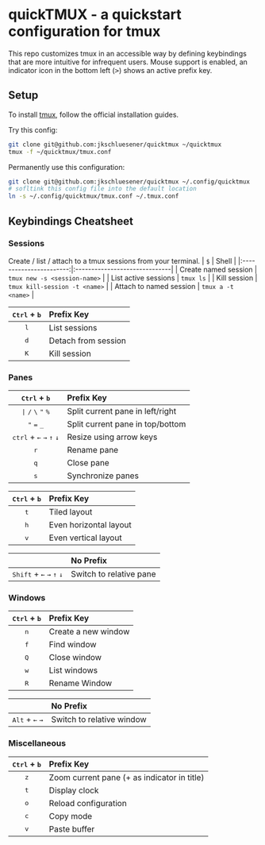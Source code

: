 # quickTMUX - a quickstart configuration for tmux

This repo customizes tmux in an accessible way by defining keybindings that are more intuitive for infrequent users.
Mouse support is enabled, an indicator icon in the bottom left (<kbd>></kbd>) shows an active prefix key.

## Setup

To install [tmux](https://github.com/tmux/tmux), follow the official installation guides.

Try this config:

```bash
git clone git@github.com:jkschluesener/quicktmux ~/quicktmux
tmux -f ~/quicktmux/tmux.conf
```

Permanently use this configuration:

```bash
git clone git@github.com:jkschluesener/quicktmux ~/.config/quicktmux
# sofltink this config file into the default location
ln -s ~/.config/quicktmux/tmux.conf ~/.tmux.conf
```

## Keybindings Cheatsheet

### Sessions

Create / list / attach to a tmux sessions from your terminal.
|           `$`           | Shell                         |
|:-----------------------:|:------------------------------|
|  Create named session   | `tmux new -s <session-name>`  |
|  List active sessions   | `tmux ls`                     |
|      Kill session       | `tmux kill-session -t <name>` |
| Attach to named session | `tmux a -t <name>`            |

| <kbd>Ctrl</kbd> + <kbd>b</kbd> | Prefix Key          |
|:------------------------------:|:--------------------|
|          <kbd>l</kbd>          | List sessions       |
|          <kbd>d</kbd>          | Detach from session |
|          <kbd>K</kbd>          | Kill session        |

### Panes

|                                <kbd>Ctrl</kbd> + <kbd>b</kbd>                                 | Prefix Key                       |
|:---------------------------------------------------------------------------------------------:|:---------------------------------|
|              <kbd>\|</kbd> <kbd>/</kbd> <kbd>\\</kbd> <kbd>"</kbd> <kbd>%</kbd>               | Split current pane in left/right |
|                            <kbd>"</kbd> <kbd>=</kbd> <kbd>_</kbd>                             | Split current pane in top/bottom |
| <kbd>ctrl</kbd> + <kbd>&#8592;</kbd> <kbd>&#8594;</kbd> <kbd>&#8593;</kbd> <kbd>&#8595;</kbd> | Resize using arrow keys          |
|                                         <kbd>r</kbd>                                          | Rename pane                      |
|                                         <kbd>q</kbd>                                          | Close pane                       |
|                                         <kbd>s</kbd>                                          | Synchronize panes                |

| <kbd>Ctrl</kbd> + <kbd>b</kbd> | Prefix Key             |
|:------------------------------:|:-----------------------|
|          <kbd>t</kbd>          | Tiled layout           |
|          <kbd>h</kbd>          | Even horizontal layout |
|          <kbd>v</kbd>          | Even vertical layout   |

|                                                                                                | No Prefix               |
|:----------------------------------------------------------------------------------------------:|:------------------------|
| <kbd>Shift</kbd> + <kbd>&#8592;</kbd> <kbd>&#8594;</kbd> <kbd>&#8593;</kbd> <kbd>&#8595;</kbd> | Switch to relative pane |

### Windows

| <kbd>Ctrl</kbd> + <kbd>b</kbd> | Prefix Key          |
|:------------------------------:|:--------------------|
|          <kbd>n</kbd>          | Create a new window |
|          <kbd>f</kbd>          | Find window         |
|          <kbd>Q</kbd>          | Close window        |
|          <kbd>w</kbd>          | List windows        |
|          <kbd>R</kbd>          | Rename Window       |

|                                                        | No Prefix                 |
|:------------------------------------------------------:|:--------------------------|
| <kbd>Alt</kbd> + <kbd>&#8592;</kbd> <kbd>&#8594;</kbd> | Switch to relative window |

### Miscellaneous

| <kbd>Ctrl</kbd> + <kbd>b</kbd> | Prefix Key                                  |
|:------------------------------:|:--------------------------------------------|
|          <kbd>z</kbd>          | Zoom current pane (+ as indicator in title) |
|          <kbd>t</kbd>          | Display clock                               |
|          <kbd>o</kbd>          | Reload configuration                        |
|          <kbd>c</kbd>          | Copy mode                                   |
|          <kbd>v</kbd>          | Paste buffer                                |
